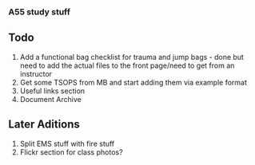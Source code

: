 ### A55 study stuff
## Todo
1. Add a functional bag checklist for trauma and jump bags
         - done but need to add the actual files to the front page/need to get from an instructor
3. Get some TSOPS from MB and start adding them via example format
4. Useful links section
5. Document Archive

## Later Aditions
1. Split EMS stuff with fire stuff
2. Flickr section for class photos?
